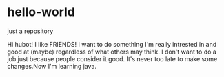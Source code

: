 # hello-world
just a repository

Hi hubot!
I like FRIENDS! I want to do something I'm really intrested in and good at (maybe) regardless of what others may think. I don't want to do a job just because people consider it good. It's never too late to make some changes.Now I'm learning java.
